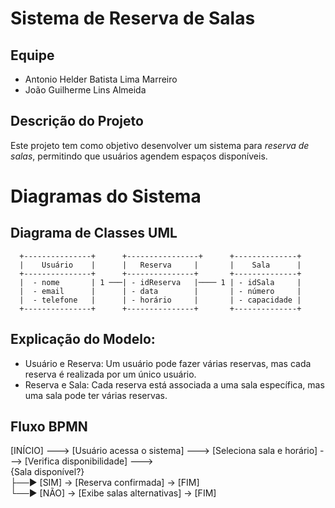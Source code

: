 # Sistema de Reserva de Salas

## Equipe
- Antonio Helder Batista Lima Marreiro
- João Guilherme Lins Almeida 

## Descrição do Projeto
Este projeto tem como objetivo desenvolver um sistema para *reserva de salas*, permitindo que usuários agendem espaços disponíveis.

# Diagramas do Sistema

## Diagrama de Classes UML

      +---------------+      +----------------+      +--------------+
      |    Usuário    |      |   Reserva     |       |    Sala      |
      +---------------+      +---------------+       +--------------+
      |  - nome       | 1 ───| - idReserva   |──── 1 | - idSala     |
      |  - email      |      | - data        |       | - número     |
      |  - telefone   |      | - horário     |       | - capacidade |
      +---------------+      +---------------+       +--------------+

## Explicação do Modelo:
- Usuário e Reserva: Um usuário pode fazer várias reservas, mas cada reserva é realizada por um único usuário.
- Reserva e Sala: Cada reserva está associada a uma sala específica, mas uma sala pode ter várias reservas.

## Fluxo BPMN

[INÍCIO] ---> [Usuário acessa o sistema] ---> [Seleciona sala e horário] ---> [Verifica disponibilidade] ---> <br>
{Sala disponível?} <br>
   ├──► [SIM] →    [Reserva confirmada] → [FIM] <br>
   └──► [NÃO] →   [Exibe salas alternativas] → [FIM] <br>
